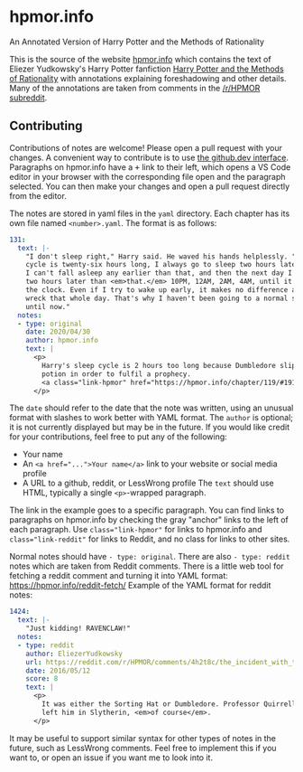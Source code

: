 # hpmor.info
An Annotated Version of Harry Potter and the Methods of Rationality

This is the source of the website [hpmor.info](https://hpmor.info) which contains the text of Eliezer Yudkowsky's Harry Potter fanfiction [Harry Potter and the Methods of Rationality](http://www.hpmor.com) with annotations explaining foreshadowing and other details. Many of the annotations are taken from comments in the [/r/HPMOR subreddit](https://www.reddit.com/r/HPMOR/).

## Contributing

Contributions of notes are welcome! Please open a pull request with your changes. A convenient way to contribute is to use [the github.dev interface](https://github.dev/DominikPeters/hpmor.info). Paragraphs on hpmor.info have a <kbd>+</kbd> link to their left, which opens a VS Code editor in your browser with the corresponding file open and the paragraph selected. You can then make your changes and open a pull request directly from the editor.

The notes are stored in yaml files in the `yaml` directory. Each chapter has its own file named `<number>.yaml`. The format is as follows:

```yaml
131:
  text: |-
    "I don't sleep right," Harry said. He waved his hands helplessly. "My sleep
    cycle is twenty-six hours long, I always go to sleep two hours later, every day.
    I can't fall asleep any earlier than that, and then the next day I go to sleep
    two hours later than <em>that.</em> 10PM, 12AM, 2AM, 4AM, until it goes around
    the clock. Even if I try to wake up early, it makes no difference and I'm a
    wreck that whole day. That's why I haven't been going to a normal school up
    until now."
  notes:
  - type: original
    date: 2020/04/30
    author: hpmor.info
    text: |
      <p>
        Harry's sleep cycle is 2 hours too long because Dumbledore slipped him a
        potion in order to fulfil a prophecy.
        <a class="link-hpmor" href="https://hpmor.info/chapter/119/#19126">Chapter 119</a>
      </p>
```
The `date` should refer to the date that the note was written, using an unusual format with slashes to work better with YAML format. The `author` is optional; it is not currently displayed but may be in the future. If you would like credit for your contributions, feel free to put any of the following:
- Your name
- An `<a href="...">Your name</a>` link to your website or social media profile
- A URL to a github, reddit, or LessWrong profile
The `text` should use HTML, typically a single `<p>`-wrapped paragraph.

The link in the example goes to a specific paragraph. You can find links to paragraphs on hpmor.info by checking the gray "anchor" links to the left of each paragraph. Use `class="link-hpmor"` for links to hpmor.info and `class="link-reddit"` for links to Reddit, and no class for links to other sites.

Normal notes should have `- type: original`. There are also `- type: reddit` notes which are taken from Reddit comments. There is a little web tool for fetching a reddit comment and turning it into YAML format: https://hpmor.info/reddit-fetch/ Example of the YAML format for reddit notes:

```yaml
1424:
  text: |-
    "Just kidding! RAVENCLAW!"
  notes:
  - type: reddit
    author: EliezerYudkowsky
    url: https://reddit.com/r/HPMOR/comments/4h2t8c/the_incident_with_the_sorting_hat_spoilers_all/d3312wg/
    date: 2016/05/12
    score: 8
    text: |
      <p>
        It was either the Sorting Hat or Dumbledore. Professor Quirrell would have
        left him in Slytherin, <em>of course</em>.
      </p>
```

It may be useful to support similar syntax for other types of notes in the future, such as LessWrong comments. Feel free to implement this if you want to, or open an issue if you want me to look into it.